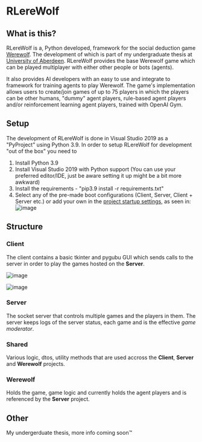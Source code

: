 # RLereWolf


## What is this?

RLereWolf is a, Python developed, framework for the social deduction game [Werewolf](https://en.wikipedia.org/wiki/Ultimate_Werewolf). The development of which is part of my undergraduate thesis at [University of Aberdeen](https://www.abdn.ac.uk/). RLereWolf provides the base Werewolf game which can be played multiplayer with either other people or bots (agents). 

It also provides AI developers with an easy to use and integrate to framework for training agents to play Werewolf. The game's implementation allows users to create/join games of up to 75 players in which the players can be other humans, "dummy" agent players, rule-based agent players and/or reinforcement learning agent players, trained with OpenAI Gym.


## Setup
The development of RLereWolf is done in Visual Studio 2019 as a "PyProject" using Python 3.9. In order to setup RLereWolf for development "out of the box" you need to

1. Install Python 3.9
2. Install Visual Studio 2019 with Python support (You can use your preferred editor/IDE, just be aware setting it up might be a bit more awkward)
3. Install the requirements - "pip3.9 install -r requirements.txt"
4. Select any of the pre-made boot configurations (Client, Server, Client + Server etc.) or add your own in the [project startup settings](https://github.com/GeorgeVelikov/RLereWolf/blob/main/Werewolf.sln.startup.json), as seen in:
![image](https://user-images.githubusercontent.com/45877509/110208917-acce1500-7e81-11eb-8d52-6e47b80a66c4.png)

## Structure

### Client

The client contains a basic tkinter and pygubu GUI which sends calls to the server in order to play the games hosted on the **Server**.

![image](https://user-images.githubusercontent.com/45877509/110209199-0125c480-7e83-11eb-9157-2c1ff8242388.png)

![image](https://user-images.githubusercontent.com/45877509/110209305-9de86200-7e83-11eb-87a1-b59bd1250e96.png)


### Server

The socket server that controls multiple games and the players in them. The server keeps logs of the server status, each game and is the effective _game moderator_.

### Shared

Various logic, dtos, utility methods that are used accross the **Client**, **Server** and **Werewolf** projects.

### Werewolf

Holds the game, game logic and currently holds the agent players and is referenced by the **Server** project.

## Other

 My undergerduate thesis, more info coming soon™
